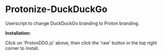 # Protonize-DuckDuckGo
Userscript to change DuckDuckGo branding to Proton branding.

**Installation:**

Click on 'ProtonDDG.js' above, then click the 'raw' button in the top right corner to install.
